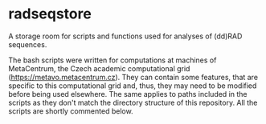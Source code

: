 # radseqstore
A storage room for scripts and functions used for analyses of (dd)RAD sequences.

The bash scripts were written for computations at machines of MetaCentrum, the Czech academic computational grid (https://metavo.metacentrum.cz). They can contain some features, that are specific to this computational grid and, thus, they may need to be modified before being used elsewhere. The same applies to paths included in the scripts as they don't match the directory structure of this repository. All the scripts are shortly commented below.

